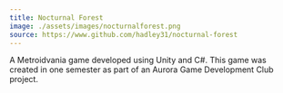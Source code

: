 ```yaml
---
title: Nocturnal Forest
image: ./assets/images/nocturnalforest.png
source: https://www.github.com/hadley31/nocturnal-forest
---
```


A Metroidvania game developed using Unity and C#. This game was created in one semester as part of an Aurora Game Development Club project.